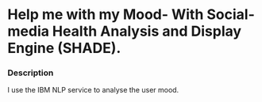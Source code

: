 # Help me with my Mood- With Social-media Health Analysis and Display Engine (SHADE).
### Description
I use the IBM NLP service to analyse the user mood.
